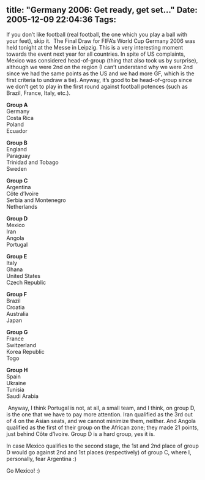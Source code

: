 title: "Germany 2006: Get ready, get set..."
Date: 2005-12-09 22:04:36
Tags: 
---
If you don&#8217;t like football (real football, the one which you play a ball with your feet), skip it.  The Final Draw for FIFA&#8217;s World Cup Germany 2006 was held tonight at the Messe in Leipzig. This is a very interesting moment towards the event next year for all countries. In spite of US complaints, Mexico was considered head-of-group (thing that also took us by surprise), although we were 2nd on the region (I can&#8217;t understand why we were 2nd since we had the same points as the US and we had more GF, which is the first criteria to undraw a tie). Anyway, it&#8217;s good to be head-of-group since we don&#8217;t get to play in the first round against football potences (such as Brazil, France, Italy, etc.).  <p>  <strong>Group A</strong><br/>   Germany<br/>   Costa Rica<br/>   Poland <br/>   Ecuador  </p>   <p>  <strong>Group B</strong><br/>   England<br/>   Paraguay<br/>   Trinidad and Tobago<br/>   Sweden  </p>   <p>  <strong>Group C</strong><br/>   Argentina<br/>   Côte d&#8217;Ivoire<br/>   Serbia and Montenegro<br/>   Netherlands  </p>   <p>  <strong>Group D</strong><br/>   Mexico<br/>   Iran<br/>   Angola<br/>   Portugal  </p>   <p>  <strong>Group E</strong><br/>   Italy<br/>   Ghana<br/>   United States<br/>   Czech Republic  </p>   <p>  <strong>Group F</strong><br/>   Brazil<br/>   Croatia<br/>   Australia  <br/>   Japan  </p>   <p>  <strong>Group G</strong><br/>   France<br/>   Switzerland<br/>   Korea Republic<br/> Togo  </p>   <p>  <strong>Group H</strong><br/>   Spain<br/>   Ukraine<br/>   Tunisia<br/>   Saudi Arabia </p> <p> Anyway, I think Portugal is not, at all, a small team, and I think, on group D, is the one that we have to pay more attention. Iran qualified as the 3rd out of 4 on the Asian seats, and we cannot minimize them, neither. And Angola qualified as the first of their group on the African zone; they made 21 points, just behind Côte d&#8217;Ivoire. Group D is a hard group, yes it is.</p>
<p>In case Mexico qualifies to the second stage, the 1st and 2nd place of group D would go against 2nd and 1st places (respectively) of group C, where I, personally, fear Argentina :)</p>
<p>Go Mexico! :) </p>  <br/><br/>
